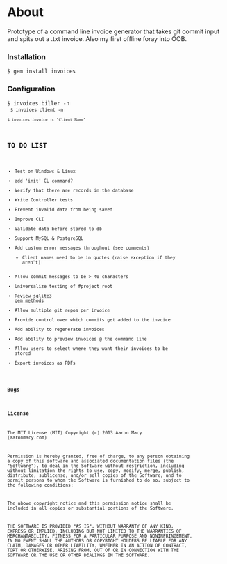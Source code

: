 # About
Prototype of a command line invoice generator that takes git commit input and spits out a .txt invoice. Also my first offline foray into OOB.

### Installation
<code>$ gem install invoices</code>

### Configuration
<code>$ invoices biller -n<br />
<code>$ invoices client -n<br />
<code>$ invoices invoice -c "Client Name"</code>

## TO DO LIST
- Test on Windows & Linux
- add 'init' CL command?
- Verify that there are records in the database
- Write Controller tests
- Prevent invalid data from being saved
- Improve CLI
- Validate data before stored to db
- Support MySQL & PostgreSQL
- Add custom error messages throughout (see comments)
  - Client names need to be in quotes (raise exception if they aren't)
- Allow commit messages to be > 40 characters
- Universalize testing of #project_root
- [Review sqlite3 gem methods](http://sqlite-ruby.rubyforge.org/sqlite3/)
- Allow multiple git repos per invoice
- Provide control over which commits get added to the invoice
- Add ability to regenerate invoices
- Add ability to preview invoices @ the command line
- Allow users to select where they want their invoices to be stored
- Export invoices as PDFs

### Bugs

### License
The MIT License (MIT)
Copyright (c) 2013 Aaron Macy (aaronmacy.com)

Permission is hereby granted, free of charge, to any person obtaining a copy of this software and associated documentation files (the "Software"), to deal in the Software without restriction, including without limitation the rights to use, copy, modify, merge, publish, distribute, sublicense, and/or sell copies of the Software, and to permit persons to whom the Software is furnished to do so, subject to the following conditions:

The above copyright notice and this permission notice shall be included in all copies or substantial portions of the Software.

THE SOFTWARE IS PROVIDED "AS IS", WITHOUT WARRANTY OF ANY KIND, EXPRESS OR IMPLIED, INCLUDING BUT NOT LIMITED TO THE WARRANTIES OF MERCHANTABILITY, FITNESS FOR A PARTICULAR PURPOSE AND NONINFRINGEMENT. IN NO EVENT SHALL THE AUTHORS OR COPYRIGHT HOLDERS BE LIABLE FOR ANY CLAIM, DAMAGES OR OTHER LIABILITY, WHETHER IN AN ACTION OF CONTRACT, TORT OR OTHERWISE, ARISING FROM, OUT OF OR IN CONNECTION WITH THE SOFTWARE OR THE USE OR OTHER DEALINGS IN THE SOFTWARE.

